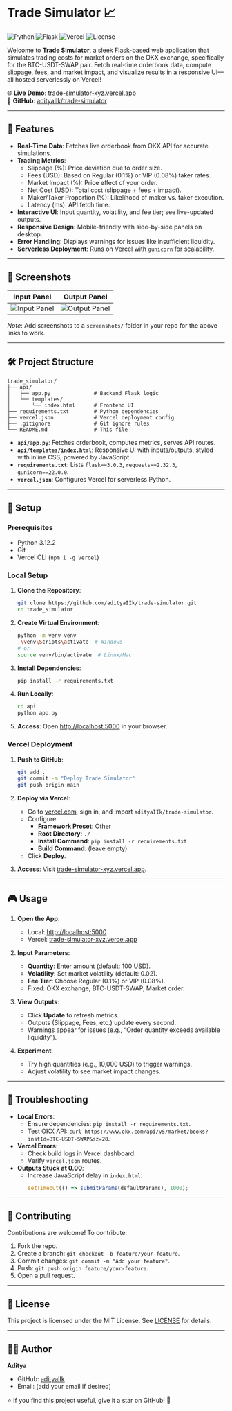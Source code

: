 # Trade Simulator 📈

![Python](https://img.shields.io/badge/Python-3.12-blue?logo=python)
![Flask](https://img.shields.io/badge/Flask-3.0.3-black?logo=flask)
![Vercel](https://img.shields.io/badge/Deployed-Vercel-black?logo=vercel)
![License](https://img.shields.io/badge/License-MIT-green)

Welcome to **Trade Simulator**, a sleek Flask-based web application that simulates trading costs for market orders on the OKX exchange, specifically for the BTC-USDT-SWAP pair. Fetch real-time orderbook data, compute slippage, fees, and market impact, and visualize results in a responsive UI—all hosted serverlessly on Vercel!

🌐 **Live Demo**: [trade-simulator-xyz.vercel.app](https://trade-simulator-xyz.vercel.app)  
📂 **GitHub**: [adityaIIk/trade-simulator](https://github.com/adityaIIk/trade-simulator)

---

## 🚀 Features

- **Real-Time Data**: Fetches live orderbook from OKX API for accurate simulations.
- **Trading Metrics**:
  - Slippage (%): Price deviation due to order size.
  - Fees (USD): Based on Regular (0.1%) or VIP (0.08%) taker rates.
  - Market Impact (%): Price effect of your order.
  - Net Cost (USD): Total cost (slippage + fees + impact).
  - Maker/Taker Proportion (%): Likelihood of maker vs. taker execution.
  - Latency (ms): API fetch time.
- **Interactive UI**: Input quantity, volatility, and fee tier; see live-updated outputs.
- **Responsive Design**: Mobile-friendly with side-by-side panels on desktop.
- **Error Handling**: Displays warnings for issues like insufficient liquidity.
- **Serverless Deployment**: Runs on Vercel with `gunicorn` for scalability.

---

## 📸 Screenshots

| Input Panel | Output Panel |
|-------------|--------------|
| ![Input Panel](screenshots/input_panel.png) | ![Output Panel](screenshots/output_panel.png) |

*Note*: Add screenshots to a `screenshots/` folder in your repo for the above links to work.

---

## 🛠️ Project Structure

```
trade_simulator/
├── api/
│   ├── app.py              # Backend Flask logic
│   └── templates/
│       └── index.html      # Frontend UI
├── requirements.txt        # Python dependencies
├── vercel.json             # Vercel deployment config
├── .gitignore              # Git ignore rules
└── README.md               # This file
```

- **`api/app.py`**: Fetches orderbook, computes metrics, serves API routes.
- **`api/templates/index.html`**: Responsive UI with inputs/outputs, styled with inline CSS, powered by JavaScript.
- **`requirements.txt`**: Lists `flask==3.0.3`, `requests==2.32.3`, `gunicorn==22.0.0`.
- **`vercel.json`**: Configures Vercel for serverless Python.

---

## 🔧 Setup

### Prerequisites
- Python 3.12.2
- Git
- Vercel CLI (`npm i -g vercel`)

### Local Setup
1. **Clone the Repository**:
   ```bash
   git clone https://github.com/adityaIIk/trade-simulator.git
   cd trade_simulator
   ```

2. **Create Virtual Environment**:
   ```bash
   python -m venv venv
   .\venv\Scripts\activate  # Windows
   # or
   source venv/bin/activate  # Linux/Mac
   ```

3. **Install Dependencies**:
   ```bash
   pip install -r requirements.txt
   ```

4. **Run Locally**:
   ```bash
   cd api
   python app.py
   ```

5. **Access**:
   Open [http://localhost:5000](http://localhost:5000) in your browser.

### Vercel Deployment
1. **Push to GitHub**:
   ```bash
   git add .
   git commit -m "Deploy Trade Simulator"
   git push origin main
   ```

2. **Deploy via Vercel**:
   - Go to [vercel.com](https://vercel.com), sign in, and import `adityaIIk/trade-simulator`.
   - Configure:
     - **Framework Preset**: Other
     - **Root Directory**: `./`
     - **Install Command**: `pip install -r requirements.txt`
     - **Build Command**: (leave empty)
   - Click **Deploy**.

3. **Access**:
   Visit [trade-simulator-xyz.vercel.app](https://trade-simulator-xyz.vercel.app).

---

## 🎮 Usage

1. **Open the App**:
   - Local: [http://localhost:5000](http://localhost:5000)
   - Vercel: [trade-simulator-xyz.vercel.app](https://trade-simulator-xyz.vercel.app)

2. **Input Parameters**:
   - **Quantity**: Enter amount (default: 100 USD).
   - **Volatility**: Set market volatility (default: 0.02).
   - **Fee Tier**: Choose Regular (0.1%) or VIP (0.08%).
   - Fixed: OKX exchange, BTC-USDT-SWAP, Market order.

3. **View Outputs**:
   - Click **Update** to refresh metrics.
   - Outputs (Slippage, Fees, etc.) update every second.
   - Warnings appear for issues (e.g., “Order quantity exceeds available liquidity”).

4. **Experiment**:
   - Try high quantities (e.g., 10,000 USD) to trigger warnings.
   - Adjust volatility to see market impact changes.

---

## 🐛 Troubleshooting

- **Local Errors**:
  - Ensure dependencies: `pip install -r requirements.txt`.
  - Test OKX API: `curl https://www.okx.com/api/v5/market/books?instId=BTC-USDT-SWAP&sz=20`.
- **Vercel Errors**:
  - Check build logs in Vercel dashboard.
  - Verify `vercel.json` routes.
- **Outputs Stuck at 0.00**:
  - Increase JavaScript delay in `index.html`:
    ```javascript
    setTimeout(() => submitParams(defaultParams), 1000);
    ```

---

## 🤝 Contributing

Contributions are welcome! To contribute:
1. Fork the repo.
2. Create a branch: `git checkout -b feature/your-feature`.
3. Commit changes: `git commit -m "Add your feature"`.
4. Push: `git push origin feature/your-feature`.
5. Open a pull request.

---

## 📜 License

This project is licensed under the MIT License. See [LICENSE](LICENSE) for details.

---

## 👨‍💻 Author

**Aditya**  
- GitHub: [adityaIIk](https://github.com/adityaIIk)  
- Email: (add your email if desired)

⭐️ If you find this project useful, give it a star on GitHub! 🚀